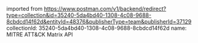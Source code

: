 imported from https://www.postman.com/v1/backend/redirect?type=collection&id=35240-5da4bd40-1308-4c08-9688-8cbdcd14f62d&entityId=48376&publisherType=team&publisherId=37129
collectionId: 35240-5da4bd40-1308-4c08-9688-8cbdcd14f62d
name: MITRE ATT&CK Matrix API